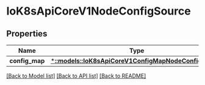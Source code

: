 # IoK8sApiCoreV1NodeConfigSource

## Properties
Name | Type | Description | Notes
------------ | ------------- | ------------- | -------------
**config_map** | [***::models::IoK8sApiCoreV1ConfigMapNodeConfigSource**](io.k8s.api.core.v1.ConfigMapNodeConfigSource.md) |  | [optional] 

[[Back to Model list]](../README.md#documentation-for-models) [[Back to API list]](../README.md#documentation-for-api-endpoints) [[Back to README]](../README.md)


